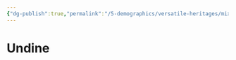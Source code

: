 ```yaml
---
{"dg-publish":true,"permalink":"/5-demographics/versatile-heritages/mixed-lineage/malakim/undine/","noteIcon":""}
---
```


# Undine
